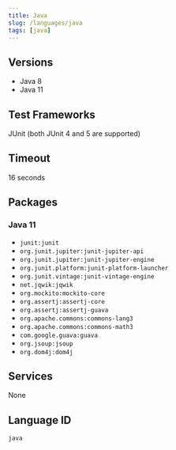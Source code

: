 ```yaml
---
title: Java
slug: /languages/java
tags: [java]
---
```



## Versions

- Java 8
- Java 11

## Test Frameworks

JUnit (both JUnit 4 and 5 are supported)

## Timeout

16 seconds

## Packages

### Java 11

- `junit:junit`
- `org.junit.jupiter:junit-jupiter-api`
- `org.junit.jupiter:junit-jupiter-engine`
- `org.junit.platform:junit-platform-launcher`
- `org.junit.vintage:junit-vintage-engine`
- `net.jqwik:jqwik`
- `org.mockito:mockito-core`
- `org.assertj:assertj-core`
- `org.assertj:assertj-guava`
- `org.apache.commons:commons-lang3`
- `org.apache.commons:commons-math3`
- `com.google.guava:guava`
- `org.jsoup:jsoup`
- `org.dom4j:dom4j`

## Services

None

## Language ID

`java`
